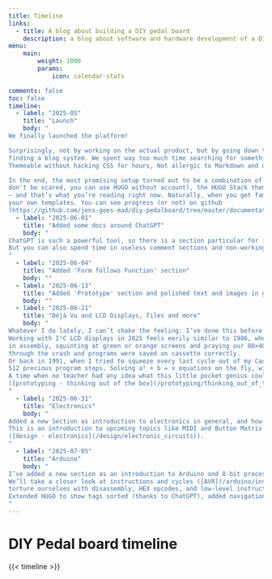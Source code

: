```yaml
---
title: Timeline
links:
  - title: A blog about building a DIY pedal board
    description: a blog about software and hardware development of a DIY pedal board and here is the timeline
menu:
    main: 
        weight: 1000
        params:
            icon: calendar-stats

comments: false
toc: false
timeline:
  - label: "2025-05"
    title: "Launch"
    body: "
We finally launched the platform!

Surprisingly, not by working on the actual product, but by going down the wonderfully inefficient rabbit hole of
finding a blog system. We spent way too much time searching for something that was: Easy to use,
Themeable without hacking CSS for hours, Not allergic to Markdown and didn’t look like it was built in 2003

In the end, the most promising setup turned out to be a combination of Docker, HUGO (https://gohugo.io/
don't be scared, you can use HUGO without account), the HUGO Stack theme (https://github.com/CaiJimmy/hugo-theme-stack)
— and that’s what you’re reading right now. Naturally, when you get familiar with such a system you start to develop
your own templates. You can see progress (or not) on github
(https://github.com/jens-goes-mad/diy-pedalboard/tree/master/documentation-web-hugo-stack-theme)"
  - label: "2025-06-01"
    title: "Added some docs around ChatGPT"
    body: "
ChatGPT is such a powerful tool, so there is a section particular for [ChatGPT](/chatgpt) demonstrating usage and results.
But you can also spend time in useless comment sections and non-working iframes from cusdis (https://cusdis.com)
"
  - label: "2025-06-04"
    title: "Added 'Form follows Function' section"
    body: ""
  - label: "2025-06-13"
    title: "Added 'Prototype' section and polished text and images in general"
    body: ""
  - label: "2025-06-21"
    title: "Déjà Vu and LCD Displays, Tiles and more"
    body: "
Whatever I do lately, I can’t shake the feeling: I’ve done this before. 
Working with I²C LCD displays in 2025 feels eerily similar to 1986, when we hacked together our first games
in assembly, squinting at green or orange screens and praying our 80×40 character displays would hold steady
through the crash and programs were saved on cassette correctly. 
Or back in 1991, when I tried to squeeze every last cycle out of my Casio FX-602P — my first programmable calculator.
512 precious program steps. Solving a² + b = x equations on the fly, with hardware over-clocking.
A time when no teacher had any idea what this little pocket genius could actually do 
([prototyping - thinking out of the box](/prototyping/thinking_out_of_the_box/))
"
  - label: "2025-06-31"
    title: "Electronics"
    body: "
Added a new Section as introduction to electronics in general, and how to burn fingers, while soldering.
This is an introduction to upcoming topics like MIDI and Button Matrix devices 
([design - electronics](/design/electronic_circuits)).
"
  - label: "2025-07-05"
    title: "Arduino"
    body: "
I’ve added a new section as an introduction to Arduino and 8-bit processors in general ([Arduino](/arduino)).
We’ll take a closer look at instructions and cycles ([AVR](/arduino/instruction-basics)) and then really 
torture ourselves with disassembly, HEX opcodes, and low-level instruction analysis ([Instructions and Cycles](/arduino/instruction-loop-sample)).
Extended HUGO to show tags sorted (thanks to ChatGPT), added navigation links, some images, aso
"
---
```


# DIY Pedal board timeline

{{< timeline >}}
